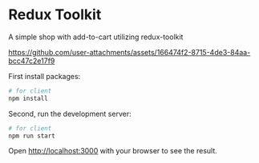# Redux Toolkit
 A simple shop with add-to-cart utilizing redux-toolkit


https://github.com/user-attachments/assets/166474f2-8715-4de3-84aa-bcc47c2e17f9

First install packages:

```bash
# for client
npm install
```

Second, run the development server:

```bash
# for client
npm run start
```

Open [http://localhost:3000](http://localhost:3000) with your browser to see the result.
